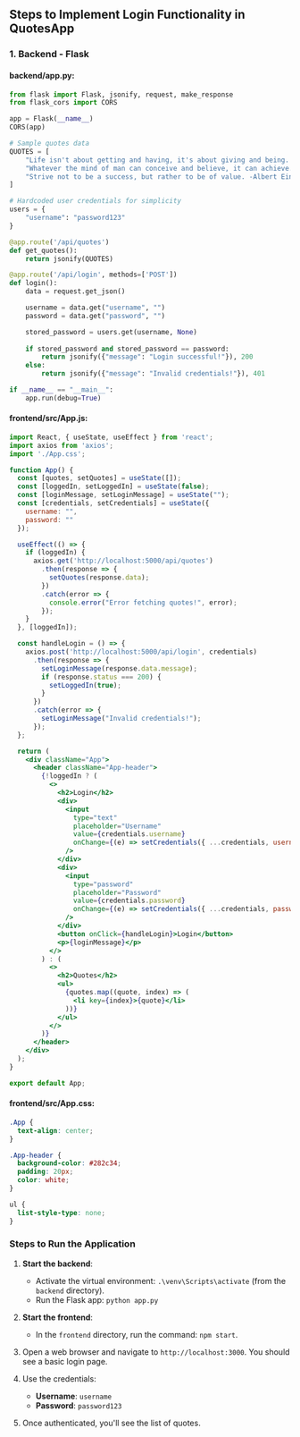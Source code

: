 ## **Steps to Implement Login Functionality in QuotesApp**

### **1. Backend - Flask**

#### **backend/app.py**:

```python
from flask import Flask, jsonify, request, make_response
from flask_cors import CORS

app = Flask(__name__)
CORS(app)

# Sample quotes data
QUOTES = [
    "Life isn't about getting and having, it's about giving and being. -Kevin Kruse",
    "Whatever the mind of man can conceive and believe, it can achieve. -Napoleon Hill",
    "Strive not to be a success, but rather to be of value. -Albert Einstein"
]

# Hardcoded user credentials for simplicity
users = {
    "username": "password123"
}

@app.route('/api/quotes')
def get_quotes():
    return jsonify(QUOTES)

@app.route('/api/login', methods=['POST'])
def login():
    data = request.get_json()

    username = data.get("username", "")
    password = data.get("password", "")

    stored_password = users.get(username, None)
    
    if stored_password and stored_password == password:
        return jsonify({"message": "Login successful!"}), 200
    else:
        return jsonify({"message": "Invalid credentials!"}), 401

if __name__ == "__main__":
    app.run(debug=True)
```

#### **frontend/src/App.js**:

```jsx
import React, { useState, useEffect } from 'react';
import axios from 'axios';
import './App.css';

function App() {
  const [quotes, setQuotes] = useState([]);
  const [loggedIn, setLoggedIn] = useState(false);
  const [loginMessage, setLoginMessage] = useState("");
  const [credentials, setCredentials] = useState({
    username: "",
    password: ""
  });

  useEffect(() => {
    if (loggedIn) {
      axios.get('http://localhost:5000/api/quotes')
        .then(response => {
          setQuotes(response.data);
        })
        .catch(error => {
          console.error("Error fetching quotes!", error);
        });
    }
  }, [loggedIn]);

  const handleLogin = () => {
    axios.post('http://localhost:5000/api/login', credentials)
      .then(response => {
        setLoginMessage(response.data.message);
        if (response.status === 200) {
          setLoggedIn(true);
        }
      })
      .catch(error => {
        setLoginMessage("Invalid credentials!");
      });
  };

  return (
    <div className="App">
      <header className="App-header">
        {!loggedIn ? (
          <>
            <h2>Login</h2>
            <div>
              <input 
                type="text"
                placeholder="Username"
                value={credentials.username}
                onChange={(e) => setCredentials({ ...credentials, username: e.target.value })}
              />
            </div>
            <div>
              <input 
                type="password"
                placeholder="Password"
                value={credentials.password}
                onChange={(e) => setCredentials({ ...credentials, password: e.target.value })}
              />
            </div>
            <button onClick={handleLogin}>Login</button>
            <p>{loginMessage}</p>
          </>
        ) : (
          <>
            <h2>Quotes</h2>
            <ul>
              {quotes.map((quote, index) => (
                <li key={index}>{quote}</li>
              ))}
            </ul>
          </>
        )}
      </header>
    </div>
  );
}

export default App;
```

#### **frontend/src/App.css**:
```css
.App {
  text-align: center;
}

.App-header {
  background-color: #282c34;
  padding: 20px;
  color: white;
}

ul {
  list-style-type: none;
}
```

### **Steps to Run the Application**

1. **Start the backend**:
   - Activate the virtual environment: `.\venv\Scripts\activate` (from the `backend` directory).
   - Run the Flask app: `python app.py`

2. **Start the frontend**:
   - In the `frontend` directory, run the command: `npm start`.

3. Open a web browser and navigate to `http://localhost:3000`. You should see a basic login page.

4. Use the credentials:
   - **Username**: `username`
   - **Password**: `password123`
   
5. Once authenticated, you'll see the list of quotes.